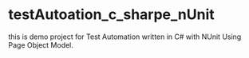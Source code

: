 # testAutoation_c_sharpe_nUnit
this is demo project for Test Automation written in C# with NUnit Using Page Object Model.
